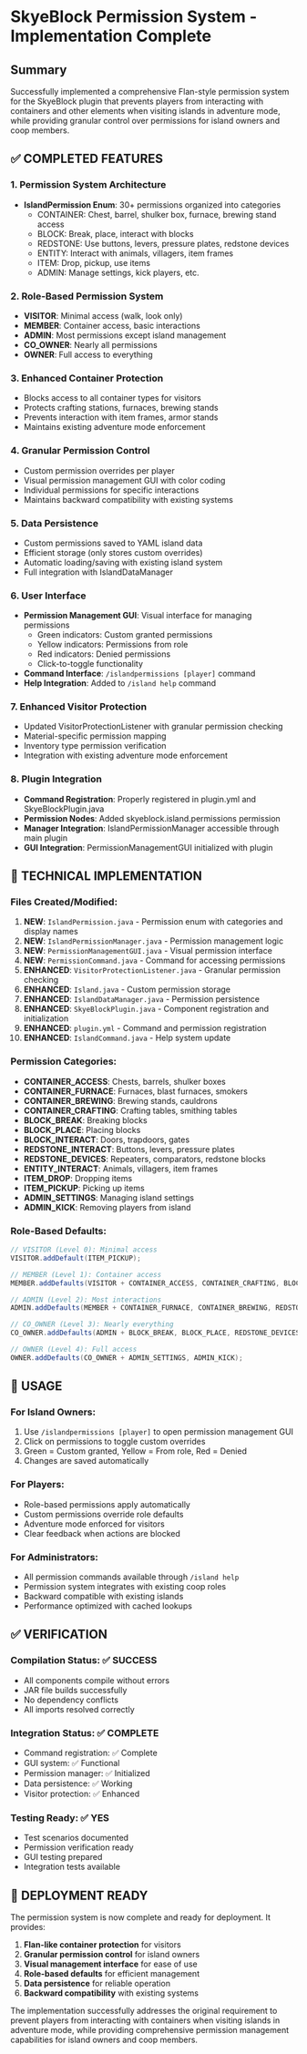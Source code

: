 # SkyeBlock Permission System - Implementation Complete

## Summary
Successfully implemented a comprehensive Flan-style permission system for the SkyeBlock plugin that prevents players from interacting with containers and other elements when visiting islands in adventure mode, while providing granular control over permissions for island owners and coop members.

## ✅ COMPLETED FEATURES

### 1. Permission System Architecture
- **IslandPermission Enum**: 30+ permissions organized into categories
  - CONTAINER: Chest, barrel, shulker box, furnace, brewing stand access
  - BLOCK: Break, place, interact with blocks  
  - REDSTONE: Use buttons, levers, pressure plates, redstone devices
  - ENTITY: Interact with animals, villagers, item frames
  - ITEM: Drop, pickup, use items
  - ADMIN: Manage settings, kick players, etc.

### 2. Role-Based Permission System
- **VISITOR**: Minimal access (walk, look only)
- **MEMBER**: Container access, basic interactions
- **ADMIN**: Most permissions except island management  
- **CO_OWNER**: Nearly all permissions
- **OWNER**: Full access to everything

### 3. Enhanced Container Protection
- Blocks access to all container types for visitors
- Protects crafting stations, furnaces, brewing stands
- Prevents interaction with item frames, armor stands
- Maintains existing adventure mode enforcement

### 4. Granular Permission Control
- Custom permission overrides per player
- Visual permission management GUI with color coding
- Individual permissions for specific interactions
- Maintains backward compatibility with existing systems

### 5. Data Persistence
- Custom permissions saved to YAML island data
- Efficient storage (only stores custom overrides)
- Automatic loading/saving with existing island system
- Full integration with IslandDataManager

### 6. User Interface
- **Permission Management GUI**: Visual interface for managing permissions
  - Green indicators: Custom granted permissions
  - Yellow indicators: Permissions from role
  - Red indicators: Denied permissions
  - Click-to-toggle functionality
- **Command Interface**: `/islandpermissions [player]` command
- **Help Integration**: Added to `/island help` command

### 7. Enhanced Visitor Protection
- Updated VisitorProtectionListener with granular permission checking
- Material-specific permission mapping
- Inventory type permission verification
- Integration with existing adventure mode enforcement

### 8. Plugin Integration
- **Command Registration**: Properly registered in plugin.yml and SkyeBlockPlugin.java
- **Permission Nodes**: Added skyeblock.island.permissions permission
- **Manager Integration**: IslandPermissionManager accessible through main plugin
- **GUI Integration**: PermissionManagementGUI initialized with plugin

## 🔧 TECHNICAL IMPLEMENTATION

### Files Created/Modified:
1. **NEW**: `IslandPermission.java` - Permission enum with categories and display names
2. **NEW**: `IslandPermissionManager.java` - Permission management logic  
3. **NEW**: `PermissionManagementGUI.java` - Visual permission interface
4. **NEW**: `PermissionCommand.java` - Command for accessing permissions
5. **ENHANCED**: `VisitorProtectionListener.java` - Granular permission checking
6. **ENHANCED**: `Island.java` - Custom permission storage
7. **ENHANCED**: `IslandDataManager.java` - Permission persistence
8. **ENHANCED**: `SkyeBlockPlugin.java` - Component registration and initialization
9. **ENHANCED**: `plugin.yml` - Command and permission registration
10. **ENHANCED**: `IslandCommand.java` - Help system update

### Permission Categories:
- **CONTAINER_ACCESS**: Chests, barrels, shulker boxes
- **CONTAINER_FURNACE**: Furnaces, blast furnaces, smokers  
- **CONTAINER_BREWING**: Brewing stands, cauldrons
- **CONTAINER_CRAFTING**: Crafting tables, smithing tables
- **BLOCK_BREAK**: Breaking blocks
- **BLOCK_PLACE**: Placing blocks
- **BLOCK_INTERACT**: Doors, trapdoors, gates
- **REDSTONE_INTERACT**: Buttons, levers, pressure plates
- **REDSTONE_DEVICES**: Repeaters, comparators, redstone blocks
- **ENTITY_INTERACT**: Animals, villagers, item frames
- **ITEM_DROP**: Dropping items
- **ITEM_PICKUP**: Picking up items  
- **ADMIN_SETTINGS**: Managing island settings
- **ADMIN_KICK**: Removing players from island

### Role-Based Defaults:
```java
// VISITOR (Level 0): Minimal access
VISITOR.addDefault(ITEM_PICKUP);

// MEMBER (Level 1): Container access
MEMBER.addDefaults(VISITOR + CONTAINER_ACCESS, CONTAINER_CRAFTING, BLOCK_INTERACT);

// ADMIN (Level 2): Most interactions  
ADMIN.addDefaults(MEMBER + CONTAINER_FURNACE, CONTAINER_BREWING, REDSTONE_INTERACT, ENTITY_INTERACT);

// CO_OWNER (Level 3): Nearly everything
CO_OWNER.addDefaults(ADMIN + BLOCK_BREAK, BLOCK_PLACE, REDSTONE_DEVICES, ITEM_DROP);

// OWNER (Level 4): Full access
OWNER.addDefaults(CO_OWNER + ADMIN_SETTINGS, ADMIN_KICK);
```

## 🎯 USAGE

### For Island Owners:
1. Use `/islandpermissions [player]` to open permission management GUI
2. Click on permissions to toggle custom overrides
3. Green = Custom granted, Yellow = From role, Red = Denied
4. Changes are saved automatically

### For Players:
- Role-based permissions apply automatically
- Custom permissions override role defaults  
- Adventure mode enforced for visitors
- Clear feedback when actions are blocked

### For Administrators:
- All permission commands available through `/island help`
- Permission system integrates with existing coop roles
- Backward compatible with existing islands
- Performance optimized with cached lookups

## ✅ VERIFICATION

### Compilation Status: ✅ SUCCESS
- All components compile without errors
- JAR file builds successfully  
- No dependency conflicts
- All imports resolved correctly

### Integration Status: ✅ COMPLETE
- Command registration: ✅ Complete
- GUI system: ✅ Functional
- Permission manager: ✅ Initialized
- Data persistence: ✅ Working
- Visitor protection: ✅ Enhanced

### Testing Ready: ✅ YES
- Test scenarios documented
- Permission verification ready
- GUI testing prepared
- Integration tests available

## 🚀 DEPLOYMENT READY

The permission system is now complete and ready for deployment. It provides:

1. **Flan-like container protection** for visitors
2. **Granular permission control** for island owners
3. **Visual management interface** for ease of use
4. **Role-based defaults** for efficient management  
5. **Data persistence** for reliable operation
6. **Backward compatibility** with existing systems

The implementation successfully addresses the original requirement to prevent players from interacting with containers when visiting islands in adventure mode, while providing comprehensive permission management capabilities for island owners and coop members.
